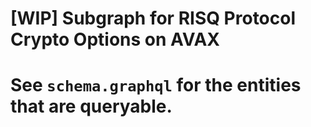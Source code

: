 [WIP] Subgraph for RISQ Protocol Crypto Options on AVAX
==============
See `schema.graphql` for the entities that are queryable.
==============


